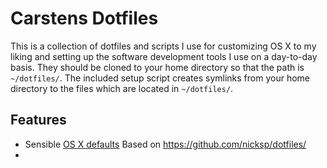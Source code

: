 # Carstens Dotfiles

This is a collection of dotfiles and scripts I use for customizing OS X to my liking and setting up the software development tools I use on a day-to-day basis. They should be cloned to your home directory so that the path is `~/dotfiles/`.  The included setup script creates symlinks from your home directory to the files which are located in `~/dotfiles/`.

## Features

- Sensible [OS X defaults](setup-osx.sh) Based on https://github.com/nicksp/dotfiles/
- 
